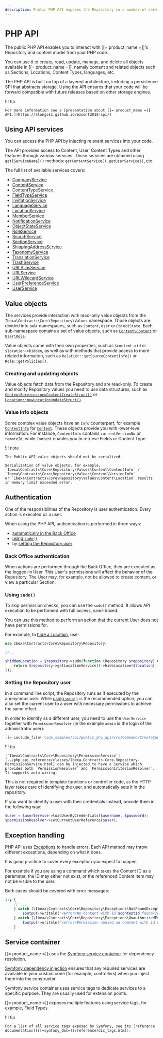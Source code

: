 ```yaml
---
description: Public PHP API exposes the Repository in a number of services and allows creating, reading, updating, managing, and deleting objects.
---
```


# PHP API

The public PHP API enables you to interact with [[= product_name =]]'s Repository and content model from your PHP code.

You can use it to create, read, update, manage, and delete all objects available in [[= product_name =]], namely
content and related objects such as Sections, Locations, Content Types, languages, etc.

The PHP API is built on top of a layered architecture, including a persistence SPI that abstracts storage.
Using the API ensures that your code will be forward compatible with future releases based on other storage engines.

!!! tip

    For more information see a [presentation about [[= product_name =]] API.](https://alongosz.github.io/ezconf2018-api/)

## Using API services

You can access the PHP API by injecting relevant services into your code.

The API provides access to Content, User, Content Types and other features through various services.
Those services are obtained using `get[ServiceName]()` methods: `getContentService()`, `getUserService()`, etc.

The full list of available services covers:

- [CompanyService](../php_api_reference/classes/Ibexa-Contracts-CorporateAccount-Service-CompanyService.html)
- [ContentService](../php_api_reference/classes/Ibexa-Contracts-Core-Repository-ContentService.html)
- [ContentTypeService](../php_api_reference/classes/Ibexa-Contracts-Core-Repository-ContentTypeService.html)
- [FieldTypeService](../php_api_reference/classes/Ibexa-Contracts-Core-Repository-FieldTypeService.html)
- [InvitationService](../php_api_reference/classes/Ibexa-Contracts-User-Invitation-InvitationService.html)
- [LanguageService](../php_api_reference/classes/Ibexa-Contracts-Core-Repository-LanguageService.html)
- [LocationService](../php_api_reference/classes/Ibexa-Contracts-Core-Repository-LocationService.html)
- [MemberService](../php_api_reference/classes/Ibexa-Contracts-CorporateAccount-Service-MemberService.html)
- [NotificationService](../php_api_reference/classes/Ibexa-Contracts-Core-Repository-NotificationService.html)
- [ObjectStateService](../php_api_reference/classes/Ibexa-Contracts-Core-Repository-ObjectStateService.html)
- [RoleService](../php_api_reference/classes/Ibexa-Contracts-Core-Repository-RoleService.html)
- [SearchService](../php_api_reference/classes/Ibexa-Contracts-Core-Repository-SearchService.html)
- [SectionService](../php_api_reference/classes/Ibexa-Contracts-Core-Repository-SectionService.html)
- [ShippingAddressService](../php_api_reference/classes/Ibexa-Contracts-CorporateAccount-Service-ShippingAddressService.html)
- [TaxonomyService](../php_api_reference/classes/Ibexa-Contracts-Taxonomy-Service-TaxonomyServiceInterface.html)
- [TranslationService](../php_api_reference/classes/Ibexa-Contracts-Core-Repository-TranslationService.html)
- [TrashService](../php_api_reference/classes/Ibexa-Contracts-Core-Repository-TrashService.html)
- [URLAliasService](../php_api_reference/classes/Ibexa-Contracts-Core-Repository-URLAliasService.html)
- [URLService](../php_api_reference/classes/Ibexa-Contracts-Core-Repository-URLService.html)
- [URLWildcardService](../php_api_reference/classes/Ibexa-Contracts-Core-Repository-URLWildcardService.html)
- [UserPreferenceService](../php_api_reference/classes/Ibexa-Contracts-Core-Repository-UserPreferenceService.html)
- [UserService](../php_api_reference/classes/Ibexa-Contracts-Core-Repository-UserService.html)

## Value objects

The services provide interaction with read-only value objects from the `Ibexa\Contracts\Core\Repository\Values` namespace.
Those objects are divided into sub-namespaces, such as `Content`, `User` or `ObjectState`.
Each sub-namespace contains a set of value objects,
such as [`Content\Content`](../php_api_reference/classes/Ibexa-Contracts-Core-Repository-Values-Content-Content.html) or [`User\Role`](../php_api_reference/classes/Ibexa-Contracts-Core-Repository-Values-User-Role.html).

Value objects come with their own properties, such as `$content->id` or `$location->hidden`,
as well as with methods that provide access to more related information,
such as `Relation::getSourceContentInfo()` or `Role::getPolicies()`.

### Creating and updating objects

Value objects fetch data from the Repository and are read-only.
To create and modify Repository values you need to use data structures, such as [`ContentService::newContentCreateStruct()`](../php_api_reference/classes/Ibexa-Core-Repository-ContentService.html#method_newContentCreateStruct) or [`Location::newLocationUpdateStruct()`](../php_api_reference/classes/Ibexa-Contracts-Core-Repository-LocationService.html#method_newLocationUpdateStruct).

### Value info objects

Some complex value objects have an `Info` counterpart,
for example [`ContentInfo`](../php_api_reference/classes/Ibexa-Contracts-Core-Repository-Values-Content-ContentInfo.html)
for [`Content`](../php_api_reference/classes/Ibexa-Contracts-Core-Repository-Values-Content-Content.html).
These objects provide you with lower-level information.
For instance, `ContentInfo` contains `currentVersionNo` or `remoteId`,
while `Content` enables you to retrieve Fields or Content Type.

!!! note

    The Public API value objects should not be serialized.

    Serialization of value objects, for example, `Ibexa\Contracts\Core\Repository\Values\Content\ContentInfo` /  `Ibexa\Contracts\Core\Repository\Values\Content\VersionInfo` 
    or `Ibexa\Contracts\Core\Repository\Values\Content\Location` results in memory limit exceeded error.


## Authentication

One of the responsibilities of the Repository is user authentication. Every action is executed *as* a user.

When using the PHP API, authentication is performed in three ways:

- [automatically in the Back Office](#back-office-authentication)
- [using `sudo()`](#using-sudo)
- by [setting the Repository user](#setting-the-repository-user)

### Back Office authentication

When actions are performed through the Back Office, they are executed as the logged-in User.
This User's permissions will affect the behavior of the Repository.
The User may, for example, not be allowed to create content, or view a particular Section.

### Using `sudo()`

To skip permission checks, you can use the `sudo()` method.
It allows API execution to be performed with full access, sand-boxed.

You can use this method to perform an action that the current User does not have permissions for.

For example, to [hide a Location](managing_content.md#hiding-and-revealing-locations), use:

``` php
use Ibexa\Contracts\Core\Repository\Repository;

//...

$hiddenLocation = $repository->sudo(function (Repository $repository) use ($location) {
    return $repository->getLocationService()->hideLocation($location);
});
```

### Setting the Repository user

In a command line script, the Repository runs as if executed by the anonymous user.
While [using `sudo()`](#using-sudo) is the recommended option,
you can also set the current user to a user with necessary permissions to achieve the same effect.

In order to identify as a different user, you need to use the `UserService` together with `PermissionResolver`
(in the example `admin` is the login of the administrator user):

``` php
[[= include_file('code_samples/api/public_php_api/src/Command/CreateContentCommand.php', 50, 52) =]]
```

!!! tip

    [`Ibexa\Contracts\Core\Repository\PermissionService`](../php_api_reference/classes/Ibexa-Contracts-Core-Repository-PermissionService.html) can be injected to have a Service which provides both `PermissionResolver` and `PermissionCriterionResolver`. It supports auto-wiring.    

This is not required in template functions or controller code,
as the HTTP layer takes care of identifying the user, and automatically sets it in the repository.

If you want to identify a user with their credentials instead, provide them in the following way:

``` php
$user = $userService->loadUserByCredentials($username, $password);
$permissionResolver->setCurrentUserReference($user);
```

## Exception handling

PHP API uses [Exceptions](http://php.net/exceptions) to handle errors.
Each API method may throw different exceptions, depending on what it does.

It is good practice to cover every exception you expect to happen.

For example if you are using a command which takes the Content ID as a parameter,
the ID may either not exist, or the referenced Content item may not be visible to the user.

Both cases should be covered with error messages:

``` php
try {
    // ...
    } catch (\Ibexa\Contracts\Core\Repository\Exceptions\NotFoundException $e) {
        $output->writeln("<error>No content with id $contentId found</error>");
    } catch (\Ibexa\Contracts\Core\Repository\Exceptions\UnauthorizedException $e) {
        $output->writeln("<error>Permission denied on content with id $contentId</error>");
    }
```

## Service container

[[= product_name =]] uses the [Symfony service container]([[=symfony_doc=]]/service_container.html) for dependency resolution.

[Symfony dependency injection]([[=symfony_doc=]]/components/dependency_injection.html) ensures that any required services are available in your custom code
(for example, controllers) when you inject them into the constructor.

Symfony service container uses service tags to dedicate services to a specific purpose. They are usually used for extension points.

[[= product_name =]] exposes multiple features using service tags, for example, Field Types.

!!! tip

    For a list of all service tags exposed by Symfony, see its [reference documentation]([[=symfony_doc=]]/reference/dic_tags.html).
